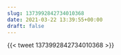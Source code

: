 ```yaml
---
slug: 1373992842734010368
date: 2021-03-22 13:39:55+00:00
draft: false
---
```


{{< tweet 1373992842734010368 >}}
